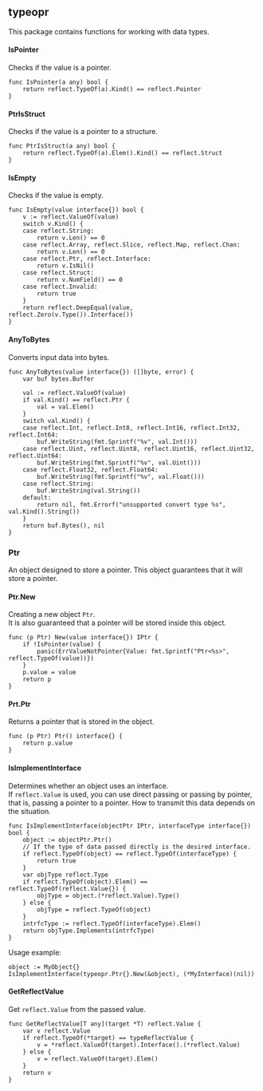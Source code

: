 ## typeopr
This package contains functions for working with data types.

#### IsPointer
Checks if the value is a pointer.
```golang
func IsPointer(a any) bool {
	return reflect.TypeOf(a).Kind() == reflect.Pointer
}
```

#### PtrIsStruct
Checks if the value is a pointer to a structure.
```golang
func PtrIsStruct(a any) bool {
	return reflect.TypeOf(a).Elem().Kind() == reflect.Struct
}
```

#### IsEmpty
Checks if the value is empty.
```golang
func IsEmpty(value interface{}) bool {
	v := reflect.ValueOf(value)
	switch v.Kind() {
	case reflect.String:
		return v.Len() == 0
	case reflect.Array, reflect.Slice, reflect.Map, reflect.Chan:
		return v.Len() == 0
	case reflect.Ptr, reflect.Interface:
		return v.IsNil()
	case reflect.Struct:
		return v.NumField() == 0
	case reflect.Invalid:
		return true
	}
	return reflect.DeepEqual(value, reflect.Zero(v.Type()).Interface())
}
```

#### AnyToBytes
Converts input data into bytes.
```golang
func AnyToBytes(value interface{}) ([]byte, error) {
	var buf bytes.Buffer

	val := reflect.ValueOf(value)
	if val.Kind() == reflect.Ptr {
		val = val.Elem()
	}
	switch val.Kind() {
	case reflect.Int, reflect.Int8, reflect.Int16, reflect.Int32, reflect.Int64:
		buf.WriteString(fmt.Sprintf("%v", val.Int()))
	case reflect.Uint, reflect.Uint8, reflect.Uint16, reflect.Uint32, reflect.Uint64:
		buf.WriteString(fmt.Sprintf("%v", val.Uint()))
	case reflect.Float32, reflect.Float64:
		buf.WriteString(fmt.Sprintf("%v", val.Float()))
	case reflect.String:
		buf.WriteString(val.String())
	default:
		return nil, fmt.Errorf("unsupported convert type %s", val.Kind().String())
	}
	return buf.Bytes(), nil
}
```

### Ptr
An object designed to store a pointer. This object guarantees that it will store a pointer.

#### Ptr.New
Creating a new object `Ptr`.<br>
It is also guaranteed that a pointer will be stored inside this object.
```golang
func (p Ptr) New(value interface{}) IPtr {
	if !IsPointer(value) {
		panic(ErrValueNotPointer{Value: fmt.Sprintf("Ptr<%s>", reflect.TypeOf(value))})
	}
	p.value = value
	return p
}
```

#### Prt.Ptr
Returns a pointer that is stored in the object.
```golang
func (p Ptr) Ptr() interface{} {
	return p.value
}
```

#### IsImplementInterface
Determines whether an object uses an interface.<br>
If `reflect.Value` is used, you can use direct passing or passing by pointer, that is, 
passing a pointer to a pointer. How to transmit this data depends on the situation.<br>
```golang
func IsImplementInterface(objectPtr IPtr, interfaceType interface{}) bool {
	object := objectPtr.Ptr()
	// If the type of data passed directly is the desired interface.
	if reflect.TypeOf(object) == reflect.TypeOf(interfaceType) {
		return true
	}
	var objType reflect.Type
	if reflect.TypeOf(object).Elem() == reflect.TypeOf(reflect.Value{}) {
		objType = object.(*reflect.Value).Type()
	} else {
		objType = reflect.TypeOf(object)
	}
	intrfcType := reflect.TypeOf(interfaceType).Elem()
	return objType.Implements(intrfcType)
}
```
Usage example:
```golang
object := MyObject{}
IsImplementInterface(typeopr.Ptr{}.New(&object), (*MyInterface)(nil))
```

#### GetReflectValue
Get `reflect.Value` from the passed value.
```golang
func GetReflectValue[T any](target *T) reflect.Value {
	var v reflect.Value
	if reflect.TypeOf(*target) == typeReflectValue {
		v = *reflect.ValueOf(target).Interface().(*reflect.Value)
	} else {
		v = reflect.ValueOf(target).Elem()
	}
	return v
}
```